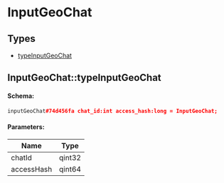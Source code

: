 # InputGeoChat

## Types

* [typeInputGeoChat](#inputgeochattypeinputgeochat)

## InputGeoChat::typeInputGeoChat

#### Schema:

```c++
inputGeoChat#74d456fa chat_id:int access_hash:long = InputGeoChat;
```

#### Parameters:

|Name|Type|
|----|----|
|chatId|qint32|
|accessHash|qint64|

